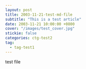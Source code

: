 ```yaml
---
layout: post
title: 2003-11-21-test-md-file
subtitle: "This is a test article"
date: 2003-11-21 10:00:00 +0800
cover: "/images/test_cover.jpg"
stickie: false
categories: ctg-test2
tag:
  - tag-test1
---
```

test file
        